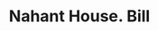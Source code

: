 ---
doi: 10.7916/D8BV8TN7
date_other: '1859'
date_other_textual: '1859'
form: printed ephemera
genre:
- Invoices
name:
- Nahant House
object_in_context_url: https://biggert.cul.columbia.edu/items/view/ave_biggert_00491
subject_hierarchical_geographic:
- Nahant, Massachusetts, United States
subject_name:
- Nahant House
title: Nahant House. Bill
sort_title: Nahant House. Bill
call_number: ave_biggert_00491
coordinates:
- 42.42638888888889,-70.91944444444445
pid: ave_biggert_00491
identifiers: ave_biggert_00491
canvas_id: ldpd:395764
permalink: "/items/ave_biggert_00491/"
layout: iiif-image-page
---